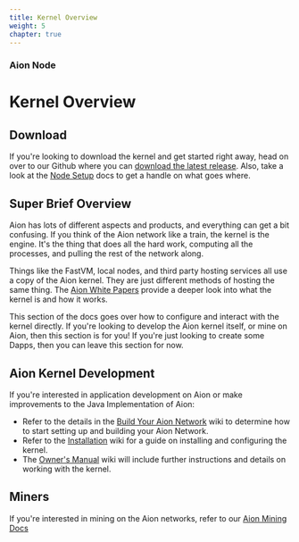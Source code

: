 ```yaml
---
title: Kernel Overview
weight: 5
chapter: true
---
```


### Aion Node

# Kernel Overview

## Download

If you're looking to download the kernel and get started right away, head on over to our Github where you can [download the latest release](https://github.com/aionnetwork/aion/releases). Also, take a look at the [Node Setup](https://docs.aion.network/docs/node-setup) docs to get a handle on what goes where.

## Super Brief Overview

Aion has lots of different aspects and products, and everything can get a bit confusing. If you think of the Aion network like a train, the kernel is the engine. It's the thing that does all the hard work, computing all the processes, and pulling the rest of the network along.

Things like the FastVM, local nodes, and third party hosting services all use a copy of the Aion kernel. They are just different methods of hosting the same thing. The [Aion White Papers](https://aion.network/developers/#whitepapers) provide a deeper look into what the kernel is and how it works.

This section of the docs goes over how to configure and interact with the kernel directly. If you're looking to develop the Aion kernel itself, or mine on Aion, then this section is for you! If you're just looking to create some Dapps, then you can leave this section for now.

## Aion Kernel Development

If you're interested in application development on Aion or make improvements to the Java Implementation of Aion:

- Refer to the details in the [Build Your Aion Network](/aion-node/networks/local-blockchain) wiki to determine how to start setting up and building your Aion Network.
- Refer to the [Installation](https://github.com/aionnetwork/aion/wiki/Installation) wiki for a guide on installing and configuring the kernel.
- The [Owner's Manual](https://github.com/aionnetwork/aion/wiki/Aion-Owner's-Manual) wiki will include further instructions and details on working with the kernel.

## Miners

If you're interested in mining on the Aion networks, refer to our [Aion Mining Docs](/docs/aion-mining-overview)